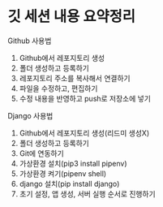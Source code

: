 # 깃 세션 내용 요약정리
Github 사용법
1. Github에서 레포지토리 생성
2. 폴더 생성하고 등록하기
3. 레포지토리 주소를 복사해서 연결하기
4. 파일을 수정하고, 편집하기
5. 수정 내용을 반영하고 push로 저장소에 넣기 
    
Django 사용법
1. Github에서 레포지토리 생성(리드미 생성X)
2. 폴더 생성하고 등록하기
3. Git에 연동하기
4. 가상환경 설치(pip3 install pipenv)
5. 가상환경 켜기(pipenv shell)
6. django 설치(pip install django)
4. 초기 설정, 앱 생성, 서버 실행 순서로 진행하기
